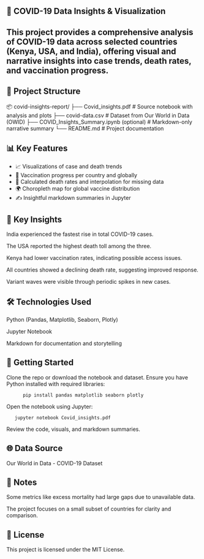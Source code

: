 ## 🦠 COVID-19 Data Insights & Visualization
This project provides a comprehensive analysis of COVID-19 data across selected countries (Kenya, USA, and India), offering visual and narrative insights into case trends, death rates, and vaccination progress.
---
## 📁 Project Structure
📦 covid-insights-report/
├── Covid_insights.pdf # Source notebook with analysis and plots
├── covid-data.csv # Dataset from Our World in Data (OWID)
├── COVID_Insights_Summary.ipynb (optional) # Markdown-only narrative summary
└── README.md # Project documentation
## 📊 Key Features

- 📈 Visualizations of case and death trends
- 💉 Vaccination progress per country and globally
- 🧮 Calculated death rates and interpolation for missing data
- 🌍 Choropleth map for global vaccine distribution
- ✍️ Insightful markdown summaries in Jupyter

## 📌 Key Insights
India experienced the fastest rise in total COVID-19 cases.

The USA reported the highest death toll among the three.

Kenya had lower vaccination rates, indicating possible access issues.

All countries showed a declining death rate, suggesting improved response.

Variant waves were visible through periodic spikes in new cases.

## 🛠️ Technologies Used
Python (Pandas, Matplotlib, Seaborn, Plotly)

Jupyter Notebook

Markdown for documentation and storytelling

## 🚀 Getting Started
Clone the repo or download the notebook and dataset.
Ensure you have Python installed with required libraries:

          pip install pandas matplotlib seaborn plotly
Open the notebook using Jupyter:
       
       jupyter notebook Covid_insights.pdf
Review the code, visuals, and markdown summaries.

## 🌐 Data Source
Our World in Data - COVID-19 Dataset

## 📌 Notes
Some metrics like excess mortality had large gaps due to unavailable data.

The project focuses on a small subset of countries for clarity and comparison.

## 📝 License
This project is licensed under the MIT License.



